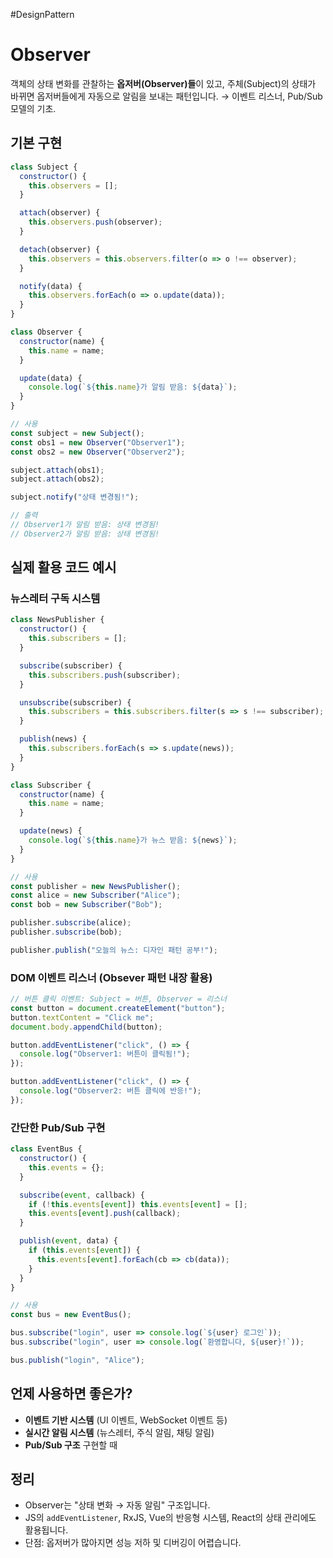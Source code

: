 #DesignPattern 

# Observer

객체의 상태 변화를 관찰하는 **옵저버(Observer)들**이 있고,  주체(Subject)의 상태가 바뀌면 옵저버들에게 자동으로 알림을 보내는 패턴입니다.
→ 이벤트 리스너, Pub/Sub 모델의 기초.

## 기본 구현

```js
class Subject {
  constructor() {
    this.observers = [];
  }

  attach(observer) {
    this.observers.push(observer);
  }

  detach(observer) {
    this.observers = this.observers.filter(o => o !== observer);
  }

  notify(data) {
    this.observers.forEach(o => o.update(data));
  }
}

class Observer {
  constructor(name) {
    this.name = name;
  }

  update(data) {
    console.log(`${this.name}가 알림 받음: ${data}`);
  }
}

// 사용
const subject = new Subject();
const obs1 = new Observer("Observer1");
const obs2 = new Observer("Observer2");

subject.attach(obs1);
subject.attach(obs2);

subject.notify("상태 변경됨!");

// 출력
// Observer1가 알림 받음: 상태 변경됨!
// Observer2가 알림 받음: 상태 변경됨!
```

## 실제 활용 코드 예시

### 뉴스레터 구독 시스템

```js
class NewsPublisher {
  constructor() {
    this.subscribers = [];
  }

  subscribe(subscriber) {
    this.subscribers.push(subscriber);
  }

  unsubscribe(subscriber) {
    this.subscribers = this.subscribers.filter(s => s !== subscriber);
  }

  publish(news) {
    this.subscribers.forEach(s => s.update(news));
  }
}

class Subscriber {
  constructor(name) {
    this.name = name;
  }

  update(news) {
    console.log(`${this.name}가 뉴스 받음: ${news}`);
  }
}

// 사용
const publisher = new NewsPublisher();
const alice = new Subscriber("Alice");
const bob = new Subscriber("Bob");

publisher.subscribe(alice);
publisher.subscribe(bob);

publisher.publish("오늘의 뉴스: 디자인 패턴 공부!");
```

### DOM 이벤트 리스너 (Obsever 패턴 내장 활용)

```js
// 버튼 클릭 이벤트: Subject = 버튼, Observer = 리스너
const button = document.createElement("button");
button.textContent = "Click me";
document.body.appendChild(button);

button.addEventListener("click", () => {
  console.log("Observer1: 버튼이 클릭됨!");
});

button.addEventListener("click", () => {
  console.log("Observer2: 버튼 클릭에 반응!");
});
```

### 간단한 Pub/Sub 구현

```js
class EventBus {
  constructor() {
    this.events = {};
  }

  subscribe(event, callback) {
    if (!this.events[event]) this.events[event] = [];
    this.events[event].push(callback);
  }

  publish(event, data) {
    if (this.events[event]) {
      this.events[event].forEach(cb => cb(data));
    }
  }
}

// 사용
const bus = new EventBus();

bus.subscribe("login", user => console.log(`${user} 로그인`));
bus.subscribe("login", user => console.log(`환영합니다, ${user}!`));

bus.publish("login", "Alice");
```

## 언제 사용하면 좋은가?

- **이벤트 기반 시스템** (UI 이벤트, WebSocket 이벤트 등)
- **실시간 알림 시스템** (뉴스레터, 주식 알림, 채팅 알림)
- **Pub/Sub 구조** 구현할 때

## 정리

- Observer는 "상태 변화 → 자동 알림" 구조입니다.
- JS의 `addEventListener`, RxJS, Vue의 반응형 시스템, React의 상태 관리에도 활용됩니다.
- 단점: 옵저버가 많아지면 성능 저하 및 디버깅이 어렵습니다.